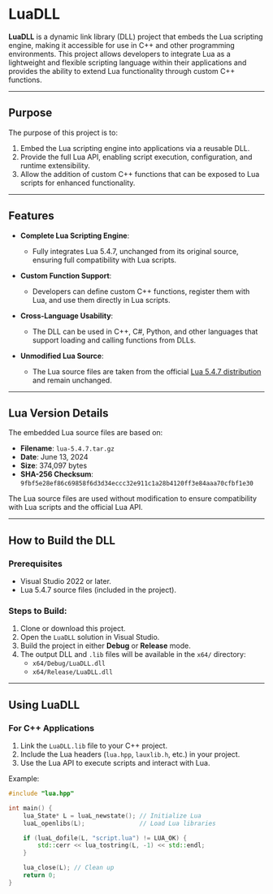 # LuaDLL

**LuaDLL** is a dynamic link library (DLL) project that embeds the Lua scripting engine, making it accessible for use in C++ and other programming environments. This project allows developers to integrate Lua as a lightweight and flexible scripting language within their applications and provides the ability to extend Lua functionality through custom C++ functions.

---

## Purpose

The purpose of this project is to:
1. Embed the Lua scripting engine into applications via a reusable DLL.
2. Provide the full Lua API, enabling script execution, configuration, and runtime extensibility.
3. Allow the addition of custom C++ functions that can be exposed to Lua scripts for enhanced functionality.

---

## Features

- **Complete Lua Scripting Engine**:
  - Fully integrates Lua 5.4.7, unchanged from its original source, ensuring full compatibility with Lua scripts.

- **Custom Function Support**:
  - Developers can define custom C++ functions, register them with Lua, and use them directly in Lua scripts.

- **Cross-Language Usability**:
  - The DLL can be used in C++, C#, Python, and other languages that support loading and calling functions from DLLs.

- **Unmodified Lua Source**:
  - The Lua source files are taken from the official [Lua 5.4.7 distribution](https://www.lua.org/) and remain unchanged.

---

## Lua Version Details

The embedded Lua source files are based on:
- **Filename**: `lua-5.4.7.tar.gz`
- **Date**: June 13, 2024
- **Size**: 374,097 bytes
- **SHA-256 Checksum**: `9fbf5e28ef86c69858f6d3d34eccc32e911c1a28b4120ff3e84aaa70cfbf1e30`

The Lua source files are used without modification to ensure compatibility with Lua scripts and the official Lua API.

---

## How to Build the DLL

### Prerequisites
- Visual Studio 2022 or later.
- Lua 5.4.7 source files (included in the project).

### Steps to Build:
1. Clone or download this project.
2. Open the `LuaDLL` solution in Visual Studio.
3. Build the project in either **Debug** or **Release** mode.
4. The output DLL and `.lib` files will be available in the `x64/` directory:
   - `x64/Debug/LuaDLL.dll`
   - `x64/Release/LuaDLL.dll`

---

## Using LuaDLL

### For C++ Applications
1. Link the `LuaDLL.lib` file to your C++ project.
2. Include the Lua headers (`lua.hpp`, `lauxlib.h`, etc.) in your project.
3. Use the Lua API to execute scripts and interact with Lua.

Example:
```cpp
#include "lua.hpp"

int main() {
    lua_State* L = luaL_newstate(); // Initialize Lua
    luaL_openlibs(L);               // Load Lua libraries

    if (luaL_dofile(L, "script.lua") != LUA_OK) {
        std::cerr << lua_tostring(L, -1) << std::endl;
    }

    lua_close(L); // Clean up
    return 0;
}
